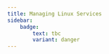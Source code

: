 ```yaml
---
title: Managing Linux Services
sidebar: 
    badge:
        text: tbc
        variant: danger
---
```

